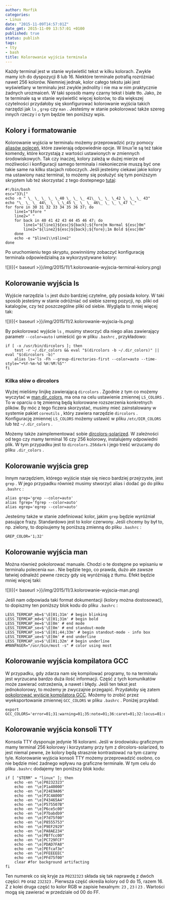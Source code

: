 ```yaml
---
author: Morfik
categories:
- Linux
date: "2015-11-09T14:57:01Z"
date_gmt: 2015-11-09 13:57:01 +0100
published: true
status: publish
tags:
- tty
- bash
title: Kolorowanie wyjścia terminala
---
```


Każdy terminal jest w stanie wyświetlić tekst w kilku kolorach. Zwykle mamy ich do dyspozycji 8
lub 16. Niektóre terminale potrafią rozróżniać nawet 256 kolorów. Niemniej jednak, kolor całego
tekstu jaki jest wyświetlany w terminalu jest zwykle jednolity i nie ma w nim praktycznie żadnych
urozmaiceń. W taki sposób mamy czarny tekst i białe tło. Jako, że te terminale są w stanie
wyświetlić więcej kolorów, to dla większej czytelności przydałoby się skonfigurować kolorowanie
wyjścia takich narzędzi jak `ls` , `grep` czy `man` . Jesteśmy w stanie pokolorować także szereg
innych rzeczy i o tym będzie ten poniższy wpis.

<!--more-->
## Kolory i formatowanie

Kolorowanie wyjścia w terminalu możemy przeprowadzić przy pomocy [aliasów
poleceń](https://pl.wikipedia.org/wiki/Alias_%28Unix%29), które zawierają odpowiednie opcje. W
linux'ie są też takie komendy, które korzystają z wartości ustawionych w zmiennych środowiskowych.
Tak czy inaczej, kolory zależą w dużej mierze od możliwości i konfiguracji samego terminala i
niekoniecznie muszą być one takie same na kilku stacjach roboczych. Jeśli jesteśmy ciekawi jakie
kolory ma ustawiony nasz terminal, to możemy się posłużyć się tym poniższym skryptem lub też
skorzystać z tego dostepnego [tutaj](http://misc.flogisoft.com/bash/tip_colors_and_formatting):

    #!/bin/bash
    esc="33\["
    echo -n " \_ \_ \_ \_ \_40 \_ \_ \_ 41\_ \_ \_ \_42 \_ \_ \_ 43"
    echo "\_ \_ \_ 44\_ \_ \_\_45 \_ \_ \_ 46\_ \_ \_ \_47 \_"
    for fore in 30 31 32 33 34 35 36 37; do
        line1="$fore "
        line2=" "
        for back in 40 41 42 43 44 45 46 47; do
            line1="${line1}${esc}${back};${fore}m Normal ${esc}0m"
            line2="${line2}${esc}${back};${fore};1m Bold ${esc}0m"
        done
        echo -e "$line1\\n$line2"
    done

Po uruchomieniu tego skryptu, powinniśmy zobaczyć konfigurację terminala odpowiedzialną za
wykorzystywane kolory:

![]({{< baseurl >}}/img/2015/11/1.kolorowanie-wyjscia-terminal-kolory.png)

## Kolorowanie wyjścia ls

Wyjście narzędzia `ls` jest dużo bardziej czytelne, gdy posiada kolory. W taki sposób jesteśmy w
stanie odróżniać od siebie szereg pozycji, np. pliki od katalogów, czy też poszczególne pliki od
siebie. Wygląda to mniej więcej tak:

![]({{< baseurl >}}/img/2015/11/2.kolorowanie-wyjscia-ls.png)

By pokolorować wyjście `ls` , musimy stworzyć dla niego alias zawierający parametr `--color=auto` i
umieścić go w pliku `.bashrc` , przykładowo:

    if [ -x /usr/bin/dircolors ]; then
        test -r ~/.dir_colors && eval "$(dircolors -b ~/.dir_colors)" || eval "$(dircolors -b)"
        alias ls='ls -Fh --group-directories-first --color=auto --time-style="+%Y-%m-%d %H:%M:%S"'
    fi

### Kilka słów o dircolors

Wyżej mieliśmy linijkę zawierającą `dircolors` . Zgodnie z tym co możemy wyczytać w [man
dir\_colors](http://manpages.ubuntu.com/manpages/wily/en/man5/dir_colors.5.html), ma ona na celu
ustawienie zmiennej `LS_COLORS` . To w oparciu o tę zmienną będą kolorowane rozszerzenia konkretnych
plików. By móc z tego ficzera skorzystać, musimy mieć zainstalowany w systemie pakiet `coreutils` ,
który zawiera narzędzie `dircolors` . Konfigurację zmiennej `LS_COLORS` możemy ustawić w pliku
`/etc/DIR_COLORS` lub też `~/.dir_colors` .

Możemy także zaimplementować sobie
[dircolors-solarized](https://github.com/seebi/dircolors-solarized). W zależności od tego czy mamy
terminal 16 czy 256 kolorowy, instalujemy odpowiedni plik. W tym przypadku jest to
`dircolors.256dark` i jego treść wrzucamy do pliku `.dir_colors` .

## Kolorowanie wyjścia grep

Innym narzędziem, którego wyjście staje się nieco bardziej przejrzyste, jest `grep` . W jego
przypadku również musimy stworzyć alias i dodać go do pliku `.bashrc` :

    alias grep='grep --color=auto'
    alias fgrep='fgrep --color=auto'
    alias egrep='egrep --color=auto'

Jesteśmy także w stanie zdefiniować kolor, jakim `grep` będzie wyróżniał pasujące frazy. Standardowo
jest to kolor czerwony. Jeśli chcemy by był to, np. zielony, to dopisujemy tę poniższą zmienną do
pliku `.bashrc` :

    GREP_COLOR='1;32'

## Kolorowanie wyjścia man

Można również pokolorować manuale. Chodzi o te dostępne po wpisaniu w terminalu polecenia `man` .
Nie będzie tego, co prawda, dużo ale zawsze łatwiej odnaleźć pewne rzeczy gdy się wyróżniają z
tłumu. Efekt będzie mniej więcej taki:

![]({{< baseurl >}}/img/2015/11/3.kolorowanie-wyjscia-man.png)

Jeśli nam odpowiada taki format dokumentacji (kolory można dostosować), to dopiszmy ten poniższy
blok kodu do pliku `.bashrc` :

    LESS_TERMCAP_mb=$'\E[01;31m' # begin blinking
    LESS_TERMCAP_md=$'\E[01;31m' # begin bold
    LESS_TERMCAP_me=$'\E[0m' # end mode
    LESS_TERMCAP_se=$'\E[0m' # end standout-mode
    LESS_TERMCAP_so=$'\E[01;44;33m' # begin standout-mode - info box
    LESS_TERMCAP_ue=$'\E[0m' # end underline
    LESS_TERMCAP_us=$'\E[01;32m' # begin underline
    #MANPAGER="/usr/bin/most -s" # color using most

## Kolorowanie wyjścia kompilatora GCC

W przypadku, gdy zdarza nam się kompilować programy, to na terminalu jest wyrzucana bardzo duża
ilość informacji. Część z tych komunikatów może zawierać ostrzeżenia, a nawet i błędy. Jeśli ten
tekst jest jednokolorowy, to możemy je zwyczajnie przegapić. Przydałoby się zatem [pokolorować
wyjście kompilatora GCC](https://insanecoding.blogspot.fr/2014/04/gcc-49-diagnostics.html). Możemy
to zrobić przez wyeksportowanie zmiennej `GCC_COLORS` w pliku `.bashrc` . Poniżej przykład:

    export GCC_COLORS='error=01;31:warning=01;35:note=01;36:caret=01;32:locus=01:quote=01'

## Kolorowanie wyjścia konsoli TTY

Konsola TTY dysponuje jedynie 16 kolorami. Jeśli w środowisku graficznym mamy terminal 256 kolorowy
i korzystamy przy tym z dircolors-solarized, to jest niemal pewne, że kolory będą strasznie
kontrastować na tym czarny tyle. Kolorowanie wyjścia konsoli TTY możemy przeprowadzić osobno, co nie
będzie mieć żadnego wpływu na graficzne terminale. W tym celu do pliku `.bashrc` dodajemy ten
poniższy blok kodu:

    if [ "$TERM" = "linux" ]; then
        echo -en "\e]P0232323"
        echo -en "\e]P1a40000"
        echo -en "\e]P24E9A06"
        echo -en "\e]P3C4A000"
        echo -en "\e]P43465A4"
        echo -en "\e]P575507B"
        echo -en "\e]P6ce5c00"
        echo -en "\e]P7babdb9"
        echo -en "\e]P7d75f00"
        echo -en "\e]P8555753"
        echo -en "\e]P9EF2929"
        echo -en "\e]PA8AE234"
        echo -en "\e]PBffcc00"
        echo -en "\e]PC729FCF"
        echo -en "\e]PDAD7FA8"
        echo -en "\e]PEfcaf3e"
        echo -en "\e]PFEEEEEC"
        echo -en "\e]PFd75f00"
        clear #for background artifacting
    fi

Ten numerek co się kryje za `P0232323` składa się tak naprawdę z dwóch części: `P0` oraz `232323` .
Pierwsza część określa kolory od 0 do 15, razem 16. Z z kolei druga część to kolor RGB w zapisie
hexalnym: `23` , `23` i `23` . Wartości mogą się zawierać w przedziale od 00 do FF.
